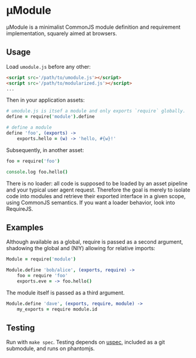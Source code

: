 # µModule

µModule is a minimalist CommonJS module definition and requirement implementation, squarely
aimed at browsers.

## Usage

Load `umodule.js` before any other:

```html
<script src='/path/to/umodule.js'></script>
<script src='/path/to/modularized.js'></script>
...
```

Then in your application assets:

```coffee
# umodule.js is itsef a module and only exports `require` globally.
define = require('module').define

# define a module
define 'foo', (exports) ->
    exports.hello = (w) -> 'hello, #{w}!'
```

Subsequently, in another asset:

```coffee
foo = require('foo')

console.log foo.hello()
```

There is no loader: all code is supposed to be loaded by an asset pipeline and
your typical user agent request. Therefore the goal is merely to isolate code
into modules and retrieve their exported interface in a given scope, using
CommonJS semantics. If you want a loader behavior, look into RequireJS.


## Examples

Although available as a global, require is passed as a second argument,
shadowing the global and (NIY) allowing for relative imports:

```coffee
Module = require('module')

Module.define 'bob/alice', (exports, require) ->
    foo = require 'foo'
    exports.eve = -> foo.hello()
```

The module itself is passed as a third argument.

```coffee
Module.define 'dave', (exports, require, module) ->
    my_exports = require module.id
```

## Testing

Run with `make spec`. Testing depends on [uspec][uspec], included as a git submodule, and runs on phantomjs.

[uspec]: https://github.com/lloeki/uspec-js
